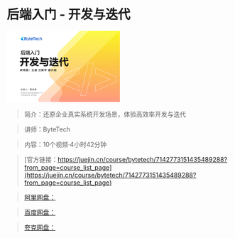 # 后端入门 - 开发与迭代

![img](../../assets/1e85eb3cd4884b5491c1b9c1de1869f5~tplv-k3u1fbpfcp-no-mark_284_284_284_178.png)

> 简介：还原企业真实系统开发场景，体验高效率开发与迭代

> 讲师：ByteTech

> 内容：10个视频·4小时42分钟

> [官方链接：https://juejin.cn/course/bytetech/7142773151435489288?from_page=course_list_page](https://juejin.cn/course/bytetech/7142773151435489288?from_page=course_list_page)

> [阿里网盘：]()

> [百度网盘：]()

> [夸克网盘：]()
